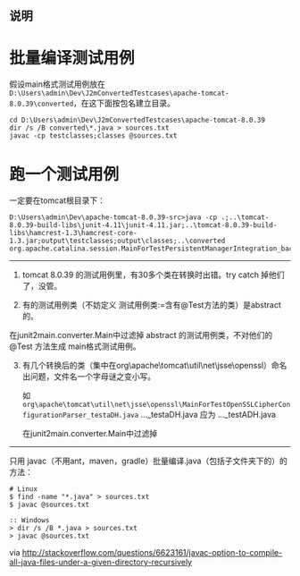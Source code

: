 说明
---

# 批量编译测试用例


假设main格式测试用例放在 `D:\Users\admin\Dev\J2mConvertedTestcases\apache-tomcat-8.0.39\converted`，在这下面按包名建立目录。

```
cd D:\Users\admin\Dev\J2mConvertedTestcases\apache-tomcat-8.0.39
dir /s /B converted\*.java > sources.txt
javac -cp testclasses;classes @sources.txt
```

# 跑一个测试用例

一定要在tomcat根目录下：

```
D:\Users\admin\Dev\apache-tomcat-8.0.39-src>java -cp .;..\tomcat-8.0.39-build-libs\junit-4.11\junit-4.11.jar;..\tomcat-8.0.39-build-libs\hamcrest-1.3\hamcrest-core-1.3.jar;output\testclasses;output\classes;..\converted org.apache.catalina.session.MainForTestPersistentManagerIntegration_backsUpOnce_56698
```



---

1. tomcat 8.0.39 的测试用例里，有30多个类在转换时出错。try catch 掉他们了，没管。

2. 有的测试用例类（不妨定义 测试用例类:=含有@Test方法的类）是abstract的。

在junit2main.converter.Main中过滤掉 abstract 的测试用例类，不对他们的 @Test 方法生成 main格式测试用例。

3. 有几个转换后的类（集中在org\apache\tomcat\util\net\jsse\openssl）命名出问题，文件名一个字母谜之变小写。

	如```org\apache\tomcat\util\net\jsse\openssl\MainForTestOpenSSLCipherConfigurationParser_testaDH.java```
..._testaDH.java 应为 ..._testADH.java

	在junit2main.converter.Main中过滤掉

---

只用 javac（不用ant，maven，gradle）批量编译.java（包括子文件夹下的）的方法：

```
# Linux
$ find -name "*.java" > sources.txt
$ javac @sources.txt

:: Windows
> dir /s /B *.java > sources.txt
> javac @sources.txt
```

via http://stackoverflow.com/questions/6623161/javac-option-to-compile-all-java-files-under-a-given-directory-recursively
